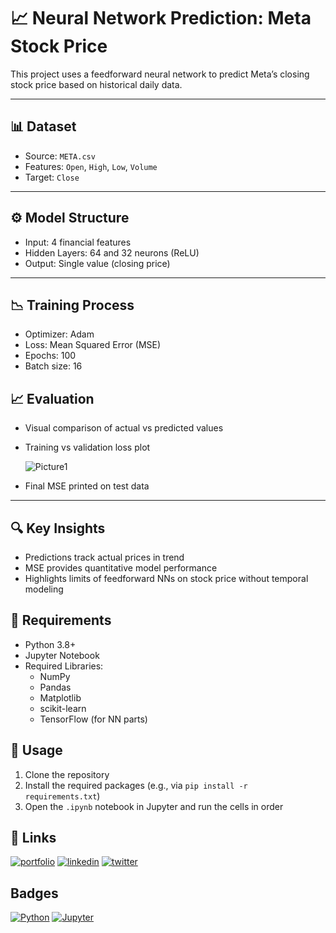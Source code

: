# 📈 Neural Network Prediction: Meta Stock Price

This project uses a feedforward neural network to predict Meta’s closing stock price based on historical daily data.

---

## 📊 Dataset

- Source: `META.csv`
- Features: `Open`, `High`, `Low`, `Volume`
- Target: `Close`

---

## ⚙️ Model Structure

- Input: 4 financial features
- Hidden Layers: 64 and 32 neurons (ReLU)
- Output: Single value (closing price)

---

## 📉 Training Process

- Optimizer: Adam
- Loss: Mean Squared Error (MSE)
- Epochs: 100
- Batch size: 16



## 📈 Evaluation

- Visual comparison of actual vs predicted values

  
- Training vs validation loss plot

  ![Picture1](https://github.com/user-attachments/assets/408c3b5e-2ee8-4849-b6b7-9eedc3a00f28)

- Final MSE printed on test data

---

## 🔍 Key Insights

- Predictions track actual prices in trend
- MSE provides quantitative model performance
- Highlights limits of feedforward NNs on stock price without temporal modeling

## 🧰 Requirements

- Python 3.8+
- Jupyter Notebook
- Required Libraries:
  - NumPy
  - Pandas
  - Matplotlib
  - scikit-learn
  - TensorFlow (for NN parts)
## 🚀 Usage

1. Clone the repository
2. Install the required packages (e.g., via `pip install -r requirements.txt`)
3. Open the `.ipynb` notebook in Jupyter and run the cells in order

## 🔗 Links
[![portfolio](https://img.shields.io/badge/my_portfolio-000?style=for-the-badge&logo=ko-fi&logoColor=white)](https://www.datascienceportfol.io/KehindeAromona)
[![linkedin](https://img.shields.io/badge/linkedin-0A66C2?style=for-the-badge&logo=linkedin&logoColor=white)](https://www.linkedin.com/in/kehinde-gabriel-aromona-808578119/)
[![twitter](https://img.shields.io/badge/twitter-1DA1F2?style=for-the-badge&logo=twitter&logoColor=white)](https://twitter.com/kennycrown7)


## Badges
[![Python](https://img.shields.io/badge/Python-3.8%2B-blue.svg)](https://www.python.org/)
[![Jupyter](https://img.shields.io/badge/Jupyter-Notebook-orange.svg)](https://jupyter.org/)

